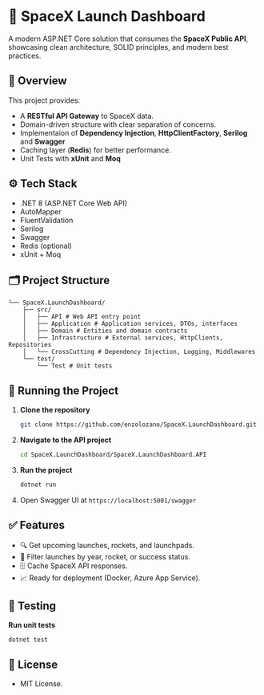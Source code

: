 # 🚀 SpaceX Launch Dashboard

A modern ASP.NET Core solution that consumes the **SpaceX Public API**, showcasing clean architecture, SOLID principles, and modern best practices.

## 📌 Overview

This project provides:
- A **RESTful API Gateway** to SpaceX data.
- Domain-driven structure with clear separation of concerns.
- Implementaion of **Dependency Injection**, **HttpClientFactory**, **Serilog** and **Swagger**
- Caching layer (**Redis**) for better performance.
- Unit Tests with **xUnit** and **Moq**

## ⚙️ Tech Stack

- .NET 8 (ASP.NET Core Web API)
- AutoMapper
- FluentValidation
- Serilog
- Swagger
- Redis (optional)
- xUnit + Moq

## 🗂️ Project Structure

```plaintext
└── SpaceX.LaunchDashboard/
    ├── src/
    │   ├── API # Web API entry point
    │   ├── Application # Application services, DTOs, interfaces
    │   ├── Domain # Entities and domain contracts
    │   ├── Infrastructure # External services, HttpClients, Repositories
    │   └── CrossCutting # Dependency Injection, Logging, Middlewares
    └── test/
        └── Test # Unit tests
```

## 🚀 Running the Project

1. **Clone the repository**
    ```bash
    git clone https://github.com/enzolozano/SpaceX.LaunchDashboard.git
    ```

2. **Navigate to the API project**
    ```bash
    cd SpaceX.LaunchDashboard/SpaceX.LaunchDashboard.API
    ```

3. **Run the project**
    ```bash
    dotnet run
    ```

4. Open Swagger UI at ``https://localhost:5001/swagger``

## ✅ Features

- 🔍 Get upcoming launches, rockets, and launchpads.
- 📂 Filter launches by year, rocket, or success status.
- 🗄️ Cache SpaceX API responses.
- 📈 Ready for deployment (Docker, Azure App Service).

## 🧪 Testing

**Run unit tests**

    dotnet test

## 📜 License

- MIT License.
